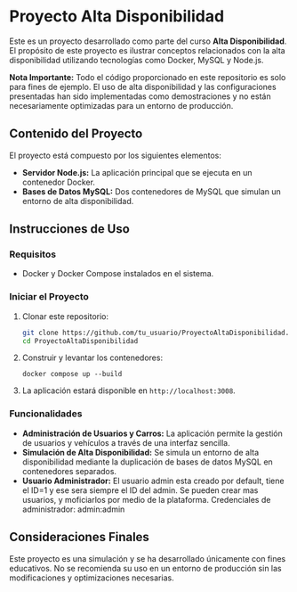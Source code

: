 # Proyecto Alta Disponibilidad

Este es un proyecto desarrollado como parte del curso **Alta Disponibilidad**. El propósito de este proyecto es ilustrar conceptos relacionados con la alta disponibilidad utilizando tecnologías como Docker, MySQL y Node.js.

**Nota Importante:** Todo el código proporcionado en este repositorio es solo para fines de ejemplo. El uso de alta disponibilidad y las configuraciones presentadas han sido implementadas como demostraciones y no están necesariamente optimizadas para un entorno de producción.

## Contenido del Proyecto

El proyecto está compuesto por los siguientes elementos:

- **Servidor Node.js:** La aplicación principal que se ejecuta en un contenedor Docker.
- **Bases de Datos MySQL:** Dos contenedores de MySQL que simulan un entorno de alta disponibilidad.

## Instrucciones de Uso

### Requisitos

- Docker y Docker Compose instalados en el sistema.

### Iniciar el Proyecto

1. Clonar este repositorio:
   ```bash
   git clone https://github.com/tu_usuario/ProyectoAltaDisponibilidad.git
   cd ProyectoAltaDisponibilidad
   ```

2. Construir y levantar los contenedores:
   ```
   docker compose up --build
   ```

3. La aplicación estará disponible en `http://localhost:3008`.

### Funcionalidades

- **Administración de Usuarios y Carros:** La aplicación permite la gestión de usuarios y vehículos a través de una interfaz sencilla.
- **Simulación de Alta Disponibilidad:** Se simula un entorno de alta disponibilidad mediante la duplicación de bases de datos MySQL en contenedores separados.
- **Usuario Administrador:** El usuario admin esta creado por default, tiene el ID=1 y ese sera siempre el ID del admin. Se pueden crear mas usuarios, y moficiarlos por medio de la plataforma. Credenciales de administrador: admin:admin

## Consideraciones Finales

Este proyecto es una simulación y se ha desarrollado únicamente con fines educativos. No se recomienda su uso en un entorno de producción sin las modificaciones y optimizaciones necesarias.

